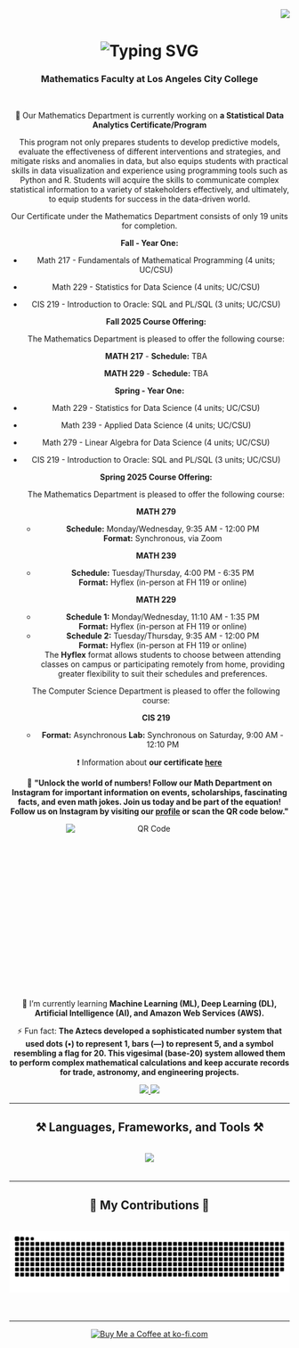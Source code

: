 <div align="right">
    <img src="https://visitor-badge.laobi.icu/badge?page_id=pineda0021.pineda0021" />
</div>

<h1 align="center">
    <img src="https://readme-typing-svg.herokuapp.com/?font=Righteous&size=35&center=true&vCenter=true&width=500&height=70&duration=4000&lines=Hi+There!+👋;+I'm+Edward+Pineda-Castro!;" alt="Typing SVG" />
</h1>

<h3 align="center">Mathematics Faculty at Los Angeles City College</h3>

<br/>

<div align="center">
 
 🔭 Our Mathematics Department is currently working on **a Statistical Data Analytics Certificate/Program**

This program not only prepares students to develop predictive models, evaluate the effectiveness of different interventions and strategies, and mitigate risks and anomalies in data, but also equips students with practical skills in data visualization and experience using programming tools such as Python and R. Students will acquire the skills to communicate complex statistical information to a variety of stakeholders effectively, and ultimately, to equip students for success in the data-driven world.

Our Certificate under the Mathematics Department consists of only 19 units for completion.

**Fall - Year One:**

- Math 217 - Fundamentals of Mathematical Programming (4 units; UC/CSU)
- Math 229 - Statistics for Data Science (4 units; UC/CSU)
- CIS 219 - Introduction to Oracle: SQL and PL/SQL (3 units; UC/CSU)
  
  **Fall 2025 Course Offering:**
  
  The Mathematics Department is pleased to offer the following course:
  
  **MATH 217** - **Schedule:** TBA
  
  **MATH 229** - **Schedule:** TBA

**Spring - Year One:**

- Math 229 - Statistics for Data Science (4 units; UC/CSU)
- Math 239 - Applied Data Science (4 units; UC/CSU)
- Math 279 - Linear Algebra for Data Science (4 units; UC/CSU)
- CIS 219 - Introduction to Oracle: SQL and PL/SQL (3 units; UC/CSU)

   **Spring 2025 Course Offering:**
  
  The Mathematics Department is pleased to offer the following course:

  **MATH 279**
  - **Schedule:** Monday/Wednesday, 9:35 AM - 12:00 PM  
    **Format:** Synchronous, via Zoom

  **MATH 239**
  - **Schedule:** Tuesday/Thursday, 4:00 PM - 6:35 PM  
    **Format:** Hyflex (in-person at FH 119 or online) 
  
  **MATH 229**
  - **Schedule 1:** Monday/Wednesday, 11:10 AM - 1:35 PM  
    **Format:** Hyflex (in-person at FH 119 or online) 
  - **Schedule 2:** Tuesday/Thursday, 9:35 AM - 12:00 PM  
    **Format:** Hyflex (in-person at FH 119 or online)  
    The **Hyflex** format allows students to choose between attending classes on campus or participating remotely from home, providing greater flexibility to suit their schedules and preferences.
    
  The Computer Science Department is pleased to offer the following course:

   **CIS 219**
  - **Format:** Asynchronous 
    **Lab:** Synchronous on Saturday, 9:00 AM - 12:10 PM
 
    
❗ Information about **our certificate [here](https://www.lacc.edu/academics/aos/statistical-data-analytics)**

📢 **"Unlock the world of numbers! Follow our Math Department on Instagram for important information on events, scholarships, fascinating facts, and even math jokes. Join us today and be part of the equation! Follow us on Instagram by visiting our [profile](https://www.instagram.com/lacc_math_department/) or scan the QR code below."**

<img src="https://drive.google.com/uc?export=view&id=1L3ELl9GdR32vkNmtL7mVLmy_wO8dDQKS" alt="QR Code" width="300" height="300" style="display: block; margin: 10px auto;" />

🌱 I’m currently learning **Machine Learning (ML), Deep Learning (DL), Artificial Intelligence (AI), and Amazon Web Services (AWS).**

⚡ Fun fact: **The Aztecs developed a sophisticated number system that used dots (•) to represent 1, bars (—) to represent 5, and a symbol resembling a flag for 20. This vigesimal (base-20) system allowed them to perform complex mathematical calculations and keep accurate records for trade, astronomy, and engineering projects.**

</div>

 
<div align="center"> 
  <a href="mailto:pinedaem@laccd.edu">
    <img src="https://img.shields.io/badge/Email-333333?style=for-the-badge&logo=gmail&logoColor=red" />
  </a>
  <a href="https://linkedin.com/in/edward-pineda-castro-b163b7119" target="_blank">
    <img src="https://img.shields.io/badge/LinkedIn-0077B5?style=for-the-badge&logo=linkedin&logoColor=white" target="_blank" />
  </a>
</div>

<hr/>

<h2 align="center">⚒️ Languages, Frameworks, and Tools ⚒️</h2>
<br/>
<div align="center">
    <img src="https://skillicons.dev/icons?i=react,bootstrap,html,vscode,github,java,cpp,r,python" />
</div>
<br/>
<hr/>


<div align="center">
  <h2>🐍 My Contributions 🐍</h2>
  <br>
  <img alt="snake eating my contributions" src="https://raw.githubusercontent.com/salesp07/salesp07/output/github-contribution-grid-snake.svg" />
  <br/><br/><br/>
</div>

<hr/>

<div align="center">
  <a href='https://ko-fi.com/edwardpinedacastro' target='_blank'>
    <img height='64' style='border:0px;height:64px;' src='https://storage.ko-fi.com/cdn/kofi1.png?v=3' border='0' alt='Buy Me a Coffee at ko-fi.com' />
  </a>
</div>

